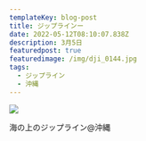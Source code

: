 ```yaml
---
templateKey: blog-post
title: ジップラインー
date: 2022-05-12T08:10:07.838Z
description: 3月5日
featuredpost: true
featuredimage: /img/dji_0144.jpg
tags:
  - ジップライン
  - 沖縄
---
```

![](/img/dji_0144.jpg)

海の上のジップライン@沖縄